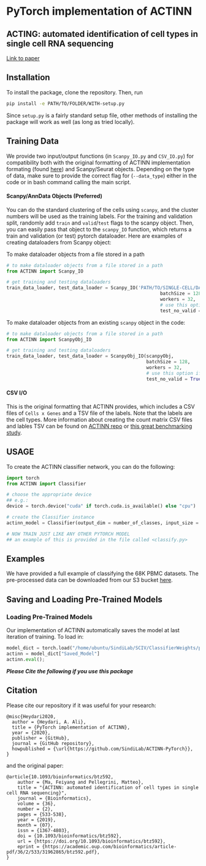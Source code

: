 # PyTorch implementation of ACTINN

## ACTING: automated identification of cell types in single cell RNA sequencing 
[Link to paper](https://academic.oup.com/bioinformatics/article-abstract/36/2/533/5540320?redirectedFrom=fulltext)

## Installation
To install the package, clone the repository. Then, run 

````bash
pip install -e PATH/TO/FOLDER/WITH-setup.py
````
Since `setup.py` is a fairly standard setup file, other methods of installing the package will work as well (as long as tried locally). 

## Training Data

We provide two input/output functions (in `Scanpy_IO.py` and `CSV_IO.py`) for compatibility both with the original formatting of ACTINN implementation formating (found [here](https://github.com/mafeiyang/ACTINN)) and Scanpy/Seurat objects. Depending on the type of data, make sure to provide the correct flag for (`--data_type`) either in the code or in bash command calling the main script.

#### Scanpy/AnnData Objects (Preferred)

You can do the standard clustering of the cells using `scanpy`, and the cluster numbers will be used as the training labels. For the training and validation split, randomly add `train` and `valid`/`test` flags to the scanpy object. Then, you can easily pass that object to the `scanpy_IO` function, which returns a train and validation (or test) pytorch dataloader. Here are examples of creating dataloaders from Scanpy object:

To make dataloader objects from a file stored in a path

````python
# to make dataloader objects from a file stored in a path 
from ACTINN import Scanpy_IO

# get training and testing dataloaders
train_data_loader, test_data_loader = Scanpy_IO('PATH/TO/SINGLE-CELL/DATA/file.h5ad',
                                                        batchSize = 128, 
                                                        workers = 32,
                                                        # use this option if there are 'test' samples but not validation
                                                        test_no_valid = True)
````

To make dataloader objects from an existing `scanpy` object in the code:

````python
# to make dataloader objects from a file stored in a path 
from ACTINN import ScanpyObj_IO

# get training and testing dataloaders
train_data_loader, test_data_loader = ScanpyObj_IO(scanpyObj,
                                                   batchSize = 128, 
                                                   workers = 32,
                                                   # use this option if there are 'test' samples but not validation
                                                   test_no_valid = True)
````

#### CSV I/O 

This is the original formatting that ACTINN provides, which includes a CSV files of `Cells x Genes` and a TSV file of the labels. Note that the labels are the cell types. More information about creating the count matrix CSV files and lables TSV can be found on [ACTINN repo](https://github.com/mafeiyang/ACTINN) or [this great benchmarking study](https://github.com/tabdelaal/scRNAseq_Benchmark).


## USAGE
To create the ACTINN classifier network, you can do the following:
````python
import torch
from ACTINN import Classifier

# choose the appropriate device
## e.g.:
device = torch.device("cuda" if torch.cuda.is_available() else "cpu")

# create the Classifier instance
actinn_model = Classifier(output_dim = number_of_classes, input_size = inp_size).to(device)

# NOW TRAIN JUST LIKE ANY OTHER PYTORCH MODEL
## an example of this is provided in the file called <classify.py> 

````

## Examples
We have provided a full example of classifying the 68K PBMC datasets. The pre-processed data can be downloaded from our S3 bucket [here]().

## Saving and Loading Pre-Trained Models


### Loading Pre-Trained Models
Our implementation of ACTINN automatically saves the model at last iteration of training. To load in:
````python
model_dict = torch.load("/home/ubuntu/SindiLab/SCIV/ClassifierWeights/pbmc-model_epoch_10_iter_0.pth")
actinn = model_dict["Saved_Model"]
actinn.eval();
````

***Please Cite the following if you use this package***

## Citation

Please cite our repository if it was useful for your research:

```
@misc{Heydari2020,
  author = {Heydari, A. Ali},
  title = {PyTorch implementation of ACTINN},
  year = {2020},
  publisher = {GitHub},
  journal = {GitHub repository},
  howpublished = {\url{https://github.com/SindiLab/ACTINN-PyTorch}},
}
```

and the original paper:

```
@article{10.1093/bioinformatics/btz592,
    author = {Ma, Feiyang and Pellegrini, Matteo},
    title = "{ACTINN: automated identification of cell types in single cell RNA sequencing}",
    journal = {Bioinformatics},
    volume = {36},
    number = {2},
    pages = {533-538},
    year = {2019},
    month = {07},
    issn = {1367-4803},
    doi = {10.1093/bioinformatics/btz592},
    url = {https://doi.org/10.1093/bioinformatics/btz592},
    eprint = {https://academic.oup.com/bioinformatics/article-pdf/36/2/533/31962865/btz592.pdf},
}
```


